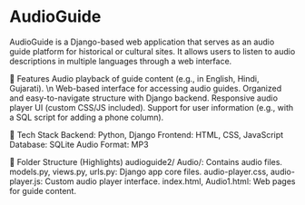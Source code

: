 # AudioGuide

AudioGuide is a Django-based web application that serves as an audio guide platform for historical or cultural sites. It allows users to listen to audio descriptions in multiple languages through a web interface.

🌟 Features
Audio playback of guide content (e.g., in English, Hindi, Gujarati). \n
Web-based interface for accessing audio guides.
Organized and easy-to-navigate structure with Django backend.
Responsive audio player UI (custom CSS/JS included).
Support for user information (e.g., with a SQL script for adding a phone column).

📁 Tech Stack
Backend: Python, Django
Frontend: HTML, CSS, JavaScript
Database: SQLite
Audio Format: MP3

📂 Folder Structure (Highlights)
audioguide2/
Audio/: Contains audio files.
models.py, views.py, urls.py: Django app core files.
audio-player.css, audio-player.js: Custom audio player interface.
index.html, Audio1.html: Web pages for guide content.
